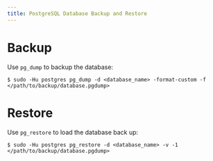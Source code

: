 ```yaml
---
title: PostgreSQL Database Backup and Restore
---
```


# Backup

Use `pg_dump` to backup the database:

```
$ sudo -Hu postgres pg_dump -d <database_name> -format-custom -f </path/to/backup/database.pgdump>
```

# Restore

Use `pg_restore` to load the database back up:

```
$ sudo -Hu postgres pg_restore -d <database_name> -v -1 </path/to/backup/database.pgdump>
```